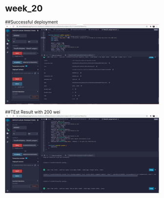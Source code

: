 # week_20

##Successful deployment
![deposit_balance_function_call.png](deposit_balance_function_call.PNG)

##TEst Result with 200 wei
![successful_deployment.png](successful_deployment.PNG)